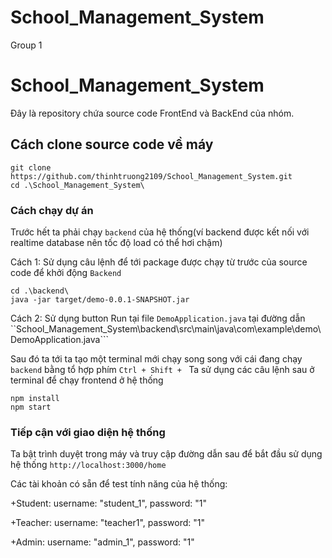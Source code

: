 # School_Management_System
 Group 1

# School_Management_System
 Đây là repository chứa source code FrontEnd và BackEnd của nhóm.

## Cách clone source code về máy
```
git clone https://github.com/thinhtruong2109/School_Management_System.git
cd .\School_Management_System\ 
```
### Cách chạy dự án
Trước hết ta phải chạy ```backend``` của hệ thống(ví backend được kết nối với realtime database nên tốc độ load có thể hơi chậm)

Cách 1: Sử dụng câu lệnh để tới package được chạy từ trước của source code để khởi động ```Backend```
```
cd .\backend\
java -jar target/demo-0.0.1-SNAPSHOT.jar
```
Cách 2: Sử dụng button Run tại file ```DemoApplication.java``` tại đường dẫn ``School_Management_System\backend\src\main\java\com\example\demo\DemoApplication.java```


Sau đó ta tới ta tạo một terminal mới chạy song song với cái đang chạy ```backend``` bằng tổ hợp phím ```Ctrl + Shift + ```
Ta sử dụng các câu lệnh sau ở terminal để chạy frontend ở hệ thống
```
npm install
npm start
```

### Tiếp cận với giao diện hệ thống
Ta bật trình duyệt trong máy và truy cập đường dẫn sau để bắt đầu sử dụng hệ thống ```http://localhost:3000/home```

Các tài khoản có sẵn để test tính năng của hệ thống:

 +Student: username: "student_1", password: "1"
 
 +Teacher: username: "teacher1", password: "1"
 
 +Admin: username: "admin_1", password: "1"
